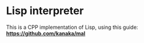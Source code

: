 # Lisp interpreter
This is a CPP implementation of Lisp, using this guide: **https://github.com/kanaka/mal**

